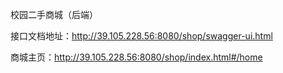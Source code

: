 校园二手商城（后端）

接口文档地址：http://39.105.228.56:8080/shop/swagger-ui.html

商城主页：http://39.105.228.56:8080/shop/index.html#/home
